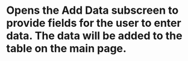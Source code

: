 # Opens the Add Data subscreen to provide fields for the user to enter data. The data will be added to the table on the main page.
